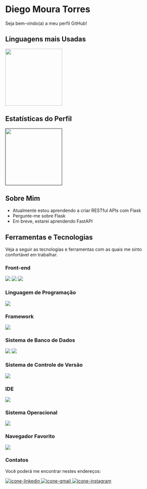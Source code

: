 # Diego Moura Torres
Seja bem-vindo(a) a meu perfil GitHub!

## Linguagens mais Usadas

<a href="https://github.com/diego-torres-dev">
    <img height="180em" src="https://github-readme-stats.vercel.app/api/top-langs/?username=diego-torres-dev&layout=compact&langs_count=7&theme=dracula"/>
</a>

## Estatísticas do Perfil

<a href="">
    <img height="180em" src="https://github-readme-stats.vercel.app/api?username=diego-torres-dev&show_icons=true&theme=dracula&include_all_commits=true&count_private=true"/>
</a>

## Sobre Mim

- Atualmente estou aprendendo a criar RESTful APIs com Flask
- Pergunte-me sobre Flask
- Em breve, estarei aprendendo FastAPI

## Ferramentas e Tecnologias

Veja a seguir as tecnologias e ferramentas com as quais me sinto confortável em trabalhar.

### Front-end

<img src="https://img.shields.io/badge/HTML5-E34F26?style=for-the-badge&logo=html5&logoColor=white">
<img src=" 	https://img.shields.io/badge/CSS3-1572B6?style=for-the-badge&logo=css3&logoColor=white">
<img src="https://img.shields.io/badge/JavaScript-323330?style=for-the-badge&logo=javascript&logoColor=F7DF1E">


### Linguagem de Programação

<img src="https://img.shields.io/badge/Python-3776AB?style=for-the-badge&logo=python&logoColor=white">

### Framework

<img src="https://img.shields.io/badge/Flask-000000?style=for-the-badge&logo=flask&logoColor=white">

### Sistema de Banco de Dados

<img src="https://img.shields.io/badge/PostgreSQL-316192?style=for-the-badge&logo=postgresql&logoColor=white">
<img src="https://img.shields.io/badge/SQLite-07405E?style=for-the-badge&logo=sqlite&logoColor=white">

### Sistema de Controle de Versão

<img src="https://img.shields.io/badge/GIT-E44C30?style=for-the-badge&logo=git&logoColor=white">

### IDE

<img src="https://img.shields.io/badge/Visual_Studio_Code-0078D4?style=for-the-badge&logo=visual%20studio%20code&logoColor=white">

### Sistema Operacional

<img src="https://img.shields.io/badge/Ubuntu-E95420?style=for-the-badge&logo=ubuntu&logoColor=white">

### Navegador Favorito

<img src="https://img.shields.io/badge/Firefox_Browser-FF7139?style=for-the-badge&logo=Firefox-Browser&logoColor=white">


### Contatos

Você poderá me encontrar nestes endereços:

<div>
	<a href="https://www.linkedin.com/in/diego-moura-torres">
        <img src="https://img.shields.io/badge/LinkedIn-0077B5?style=for-the-badge&logo=linkedin&logoColor=white" alt="icone-linkedin">
    </a>
	<a href="mailto:diegotorresdev@gmail.com">
        <img src="https://img.shields.io/badge/Gmail-D14836?style=for-the-badge&logo=gmail&logoColor=white" alt="icone-gmail">
    </a>
	<a href="https://www.instagram.com/dieggo_torres/">
        <img src="https://img.shields.io/badge/Instagram-E4405F?style=for-the-badge&logo=instagram&logoColor=white" alt="icone-instagram">
    </a>
</div>   
